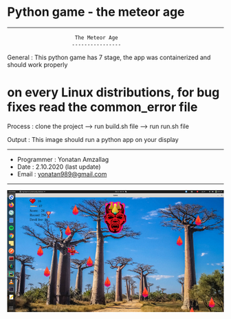 # Python game - the meteor age

-----------------------------------------------------------------------------------------
                          The Meteor Age
                         ----------------

 General        : This python game has 7 stage, the app was containerized and should work properly
#                 on every Linux distributions, for bug fixes read the common_error file
          	  

 Process        : clone the project -->  run build.sh file -->  run run.sh file

 Output         : This image should run a python app on your display 
                
------------------------------------------------------------------------------------------
- Programmer    : Yonatan Amzallag
- Date          : 2.10.2020 (last update)
- Email         : yonatan989@gmail.com
-----------------------------------------------------------------------------------------


![ScreenShot](https://github.com/yonatan989/pygame/blob/master/meteor_age.png)

